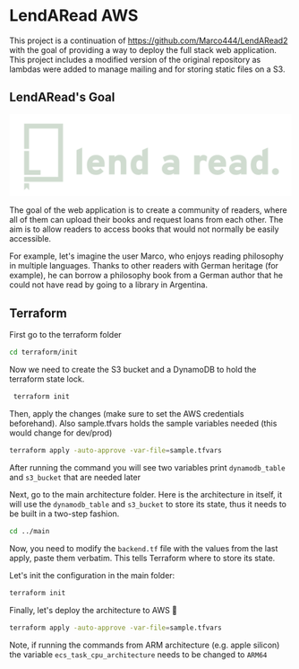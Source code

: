 # LendARead AWS

This project is a continuation of https://github.com/Marco444/LendARead2 with the goal of providing a way to deploy the full stack web application. This project includes a modified version of the original repository as lambdas were added to manage mailing and for storing static files on a S3.

## LendARead's Goal
![Lend a read logo](LendARead2/frontend/public/static/logo-claro.png)

The goal of the web application is to create a community of readers, where all of them can upload their books and request loans from each other. The aim is to allow readers to access books that would not normally be easily accessible.

For example, let's imagine the user Marco, who enjoys reading philosophy in multiple languages. Thanks to other readers with German heritage (for example), he can borrow a philosophy book from a German author that he could not have read by going to a library in Argentina.

## Terraform

First go to the terraform folder
```bash
cd terraform/init
```

Now we need to create the S3 bucket and a DynamoDB to hold the terraform state lock. 

```bash
 terraform init
```

Then, apply the changes (make sure to set the AWS credentials beforehand). Also sample.tfvars holds the sample variables needed (this would change for dev/prod)

```bash
terraform apply -auto-approve -var-file=sample.tfvars 
```

After running the command you will see two variables print `dynamodb_table` and `s3_bucket` that are needed later


Next, go to the main architecture folder. Here is the architecture in itself, it will use the `dynamodb_table` and `s3_bucket` to store its state, thus it needs to be built in a two-step fashion.

```bash
cd ../main
```

Now, you need to modify the `backend.tf` file with the values from the last apply, paste them verbatim. This tells Terraform where to store its state.

Let's init the configuration in the main folder:

```bash
terraform init
```

Finally, let's deploy the architecture to AWS 🚀

```bash
terraform apply -auto-approve -var-file=sample.tfvars
```
Note, if running the commands from ARM architecture (e.g. apple silicon) the variable `ecs_task_cpu_architecture` needs to be changed to `ARM64`
